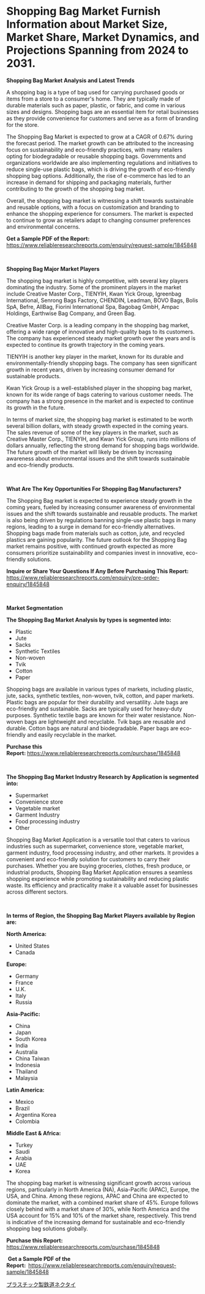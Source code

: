 <p><h1>Shopping Bag Market Furnish Information about Market Size, Market Share, Market Dynamics, and Projections Spanning from 2024 to 2031.</h1></p><p><strong>Shopping Bag Market Analysis and Latest Trends</strong></p>
<p><p>A shopping bag is a type of bag used for carrying purchased goods or items from a store to a consumer's home. They are typically made of durable materials such as paper, plastic, or fabric, and come in various sizes and designs. Shopping bags are an essential item for retail businesses as they provide convenience for customers and serve as a form of branding for the store.</p><p>The Shopping Bag Market is expected to grow at a CAGR of 0.67% during the forecast period. The market growth can be attributed to the increasing focus on sustainability and eco-friendly practices, with many retailers opting for biodegradable or reusable shopping bags. Governments and organizations worldwide are also implementing regulations and initiatives to reduce single-use plastic bags, which is driving the growth of eco-friendly shopping bag options. Additionally, the rise of e-commerce has led to an increase in demand for shipping and packaging materials, further contributing to the growth of the shopping bag market.</p><p>Overall, the shopping bag market is witnessing a shift towards sustainable and reusable options, with a focus on customization and branding to enhance the shopping experience for consumers. The market is expected to continue to grow as retailers adapt to changing consumer preferences and environmental concerns.</p></p>
<p><strong>Get a Sample PDF of the Report:&nbsp;</strong> <a href="https://www.reliableresearchreports.com/enquiry/request-sample/1845848">https://www.reliableresearchreports.com/enquiry/request-sample/1845848</a></p>
<p>&nbsp;</p>
<p><strong>Shopping Bag Major Market Players</strong></p>
<p><p>The shopping bag market is highly competitive, with several key players dominating the industry. Some of the prominent players in the market include Creative Master Corp., TIENYIH, Kwan Yick Group, Igreenbag International, Senrong Bags Factory, CHENDIN, Leadman, BOVO Bags, Bolis SpA, Befre, AllBag, Fiorini International Spa, Bagobag GmbH, Ampac Holdings, Earthwise Bag Company, and Green Bag.</p><p>Creative Master Corp. is a leading company in the shopping bag market, offering a wide range of innovative and high-quality bags to its customers. The company has experienced steady market growth over the years and is expected to continue its growth trajectory in the coming years.</p><p>TIENYIH is another key player in the market, known for its durable and environmentally-friendly shopping bags. The company has seen significant growth in recent years, driven by increasing consumer demand for sustainable products.</p><p>Kwan Yick Group is a well-established player in the shopping bag market, known for its wide range of bags catering to various customer needs. The company has a strong presence in the market and is expected to continue its growth in the future.</p><p>In terms of market size, the shopping bag market is estimated to be worth several billion dollars, with steady growth expected in the coming years. The sales revenue of some of the key players in the market, such as Creative Master Corp., TIENYIH, and Kwan Yick Group, runs into millions of dollars annually, reflecting the strong demand for shopping bags worldwide. The future growth of the market will likely be driven by increasing awareness about environmental issues and the shift towards sustainable and eco-friendly products.</p></p>
<p>&nbsp;</p>
<p><strong>What Are The Key Opportunities For Shopping Bag Manufacturers?</strong></p>
<p><p>The Shopping Bag market is expected to experience steady growth in the coming years, fueled by increasing consumer awareness of environmental issues and the shift towards sustainable and reusable products. The market is also being driven by regulations banning single-use plastic bags in many regions, leading to a surge in demand for eco-friendly alternatives. Shopping bags made from materials such as cotton, jute, and recycled plastics are gaining popularity. The future outlook for the Shopping Bag market remains positive, with continued growth expected as more consumers prioritize sustainability and companies invest in innovative, eco-friendly solutions.</p></p>
<p><strong>Inquire or Share Your Questions If Any Before Purchasing This Report:</strong> <a href="https://www.reliableresearchreports.com/enquiry/pre-order-enquiry/1845848">https://www.reliableresearchreports.com/enquiry/pre-order-enquiry/1845848</a></p>
<p>&nbsp;</p>
<p><strong>Market Segmentation</strong></p>
<p><strong>The Shopping Bag Market Analysis by types is segmented into:</strong></p>
<p><ul><li>Plastic</li><li>Jute</li><li>Sacks</li><li>Synthetic Textiles</li><li>Non-woven</li><li>Tvik</li><li>Cotton</li><li>Paper</li></ul></p>
<p><p>Shopping bags are available in various types of markets, including plastic, jute, sacks, synthetic textiles, non-woven, tvik, cotton, and paper markets. Plastic bags are popular for their durability and versatility. Jute bags are eco-friendly and sustainable. Sacks are typically used for heavy-duty purposes. Synthetic textile bags are known for their water resistance. Non-woven bags are lightweight and recyclable. Tvik bags are reusable and durable. Cotton bags are natural and biodegradable. Paper bags are eco-friendly and easily recyclable in the market.</p></p>
<p><strong>Purchase this Report:&nbsp;</strong><a href="https://www.reliableresearchreports.com/purchase/1845848">https://www.reliableresearchreports.com/purchase/1845848</a></p>
<p>&nbsp;</p>
<p><strong>The Shopping Bag Market Industry Research by Application is segmented into:</strong></p>
<p><ul><li>Supermarket</li><li>Convenience store</li><li>Vegetable market</li><li>Garment Industry</li><li>Food processing industry</li><li>Other</li></ul></p>
<p><p>Shopping Bag Market Application is a versatile tool that caters to various industries such as supermarket, convenience store, vegetable market, garment industry, food processing industry, and other markets. It provides a convenient and eco-friendly solution for customers to carry their purchases. Whether you are buying groceries, clothes, fresh produce, or industrial products, Shopping Bag Market Application ensures a seamless shopping experience while promoting sustainability and reducing plastic waste. Its efficiency and practicality make it a valuable asset for businesses across different sectors.</p></p>
<p>&nbsp;</p>
<p><strong>In terms of Region, the Shopping Bag Market Players available by Region are:</strong></p>
<p>
    <p> <strong> North America: </strong>
        <ul>
            <li>United States</li>
            <li>Canada</li>
        </ul>
        </p> 
    <p> <strong> Europe: </strong>
        <ul>
            <li>Germany</li>
            <li>France</li>
            <li>U.K.</li>
            <li>Italy</li>
            <li>Russia</li>
        </ul>
        </p> 
    <p> <strong> Asia-Pacific: </strong>
        <ul>
            <li>China</li>
            <li>Japan</li>
            <li>South Korea</li>
            <li>India</li>
            <li>Australia</li>
            <li>China Taiwan</li>
            <li>Indonesia</li>
            <li>Thailand</li>
            <li>Malaysia</li>
        </ul>
        </p> 
    <p> <strong> Latin America: </strong>
        <ul>
            <li>Mexico</li>
            <li>Brazil</li>
            <li>Argentina Korea</li>
            <li>Colombia</li>
        </ul>
        </p> 
    <p> <strong> Middle East & Africa: </strong>
        <ul>
            <li>Turkey</li>
            <li>Saudi</li>
            <li>Arabia</li>
            <li>UAE</li>
            <li>Korea</li>
        </ul>
    </p>
    </p>
<p><p>The shopping bag market is witnessing significant growth across various regions, particularly in North America (NA), Asia-Pacific (APAC), Europe, the USA, and China. Among these regions, APAC and China are expected to dominate the market, with a combined market share of 45%. Europe follows closely behind with a market share of 30%, while North America and the USA account for 15% and 10% of the market share, respectively. This trend is indicative of the increasing demand for sustainable and eco-friendly shopping bag solutions globally.</p></p>
<p><strong>Purchase this Report: </strong><a href="https://www.reliableresearchreports.com/purchase/1845848">https://www.reliableresearchreports.com/purchase/1845848</a></p>
<p>&nbsp;<strong>Get a Sample PDF of the Report:&nbsp;&nbsp;</strong><a href="https://www.reliableresearchreports.com/enquiry/request-sample/1845848">https://www.reliableresearchreports.com/enquiry/request-sample/1845848</a></p>
<p><strong></strong></p>
<p><p><a href="https://medium.com/@alicequigley2023/%E3%83%97%E3%83%A9%E3%82%B9%E3%83%81%E3%83%83%E3%82%AF%E3%83%AC%E3%83%BC%E3%83%AB%E3%83%AD%E3%83%BC%E3%83%89%E3%82%BF%E3%82%A4%E5%B8%82%E5%A0%B4-%E6%88%90%E5%8A%9F%E3%82%92%E5%8F%8E%E3%82%81%E3%82%8B%E3%81%9F%E3%82%81%E3%81%AE%E3%83%93%E3%82%B8%E3%83%8D%E3%82%B9%E6%88%A6%E7%95%A5%E3%81%AE%E9%8D%B52031%E5%B9%B4%E3%81%BE%E3%81%A7%E3%81%AE%E4%BA%88%E6%B8%AC-0364e8e96f69">プラスチック製鉄道ネクタイ</a></p></p>